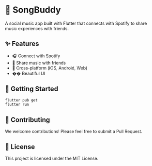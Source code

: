 # 🎵 SongBuddy

A social music app built with Flutter that connects with Spotify to share music experiences with friends.

## ✨ Features
- 🎧 Connect with Spotify
- 👥 Share music with friends  
- 📱 Cross-platform (iOS, Android, Web)
- �� Beautiful UI

## 🚀 Getting Started
```bash
flutter pub get
flutter run
```

## 🤝 Contributing
We welcome contributions! Please feel free to submit a Pull Request.

## 📄 License
This project is licensed under the MIT License.
